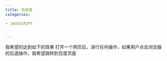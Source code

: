 ```yaml
---
title: 伪百度
categories: 

- JAVASCRIPT


---
```


我希望的达到如下的效果
打开一个网页后，进行任何操作，如果用户点击浏览器的后退操作，我希望跳转到百度页面
